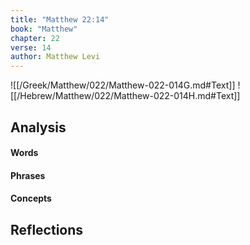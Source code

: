 ```yaml
---
title: "Matthew 22:14"
book: "Matthew"
chapter: 22
verse: 14
author: Matthew Levi
---
```

![[/Greek/Matthew/022/Matthew-022-014G.md#Text]]
![[/Hebrew/Matthew/022/Matthew-022-014H.md#Text]]

## Analysis

#### Words

#### Phrases

#### Concepts

## Reflections
